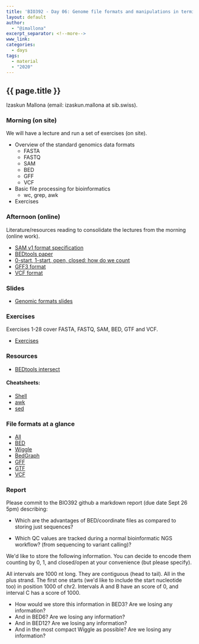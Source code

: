 ```yaml
---
title: 'BIO392 - Day 06: Genome file formats and manipulations in terminal'
layout: default
author:
  - "@imallona"
excerpt_separator: <!--more-->
www_link:
categories:
  - days
tags:
  - material
  - "2020"
---
```


## {{ page.title }}

Izaskun Mallona (email: izaskun.mallona at sib.swiss).

### Morning (on site)

We will have a lecture and run a set of exercises (on site).

* Overview of the standard genomics data formats
   - FASTA
   - FASTQ
   - SAM
   - BED
   - GFF
   - VCF
* Basic file processing for bioinformatics
   - wc, grep, awk
* Exercises


### Afternoon (online)

Literature/resources reading to consolidate the lectures from the morning (online work).

* [SAM v1 format specification](https://samtools.github.io/hts-specs/SAMv1.pdf)
* [BEDtools paper](https://www.ncbi.nlm.nih.gov/pmc/articles/PMC2832824/)
* [0-start, 1-start, open, closed: how do we count](http://genome.ucsc.edu/blog/the-ucsc-genome-browser-coordinate-counting-systems/)
* [GFF3 format](https://github.com/The-Sequence-Ontology/Specifications/blob/master/gff3.md)
* [VCF format](https://www.ncbi.nlm.nih.gov/pmc/articles/PMC3137218/)

<!--more-->

### Slides

* [Genomic formats slides](https://github.com/compbiozurich/UZH-BIO392/blob/master/course-material/2020/imallona/2_genomics.pdf)

### Exercises

Exercises 1-28 cover FASTA, FASTQ, SAM, BED, GTF and VCF.

* [Exercises](https://github.com/compbiozurich/UZH-BIO392/blob/master/course-material/2020/imallona/3_exercises.md)

### Resources

* [BEDtools intersect](https://bedtools.readthedocs.io/en/latest/content/tools/intersect.html)

#### Cheatsheets:

* [Shell](https://files.fosswire.com/2007/08/fwunixref.pdf)
* [awk](https://gist.github.com/Rafe/3102414)
* [sed](https://linuxize.com/post/how-to-use-sed-to-find-and-replace-string-in-files/)

### File formats at a glance

* [All](https://genome.ucsc.edu/FAQ/FAQformat.html)
* [BED](https://genome.ucsc.edu/FAQ/FAQformat.html#format1)
* [Wiggle](https://genome.ucsc.edu/goldenPath/help/wiggle.html)
* [BedGraph](https://genome.ucsc.edu/goldenpath/help/bedgraph.html)
* [GFF](https://genome.ucsc.edu/FAQ/FAQformat.html#format3)
* [GTF](https://genome.ucsc.edu/FAQ/FAQformat.html#format4)
* [VCF](https://genome.ucsc.edu/FAQ/FAQformat.html#format10.1)


### Report

Please commit to the BIO392 github a markdown report (due date Sept 26 5pm) describing:

- Which are the advantages of BED/coordinate files as compared to storing just sequences?

- Which QC values are tracked during a normal bioinformatic NGS workflow? (from sequencing to variant calling)?

We'd like to store the following information. You can decide to encode them counting by 0, 1, and closed/open at your convenience (but please specify).
 
All intervals are 1000 nt long. They are contiguous (head to tail). All in the plus strand. The first one starts (we'd like to include the start nucleotide too) in position 1000 of chr2. Intervals A and B have an score of 0, and interval C has a score of 1000.

- How would we store this information in BED3? Are we losing any information?
- And in BED6? Are we losing any information?
- And in BED12? Are we losing any information?
- And in the most compact Wiggle as possible? Are we losing any information?
